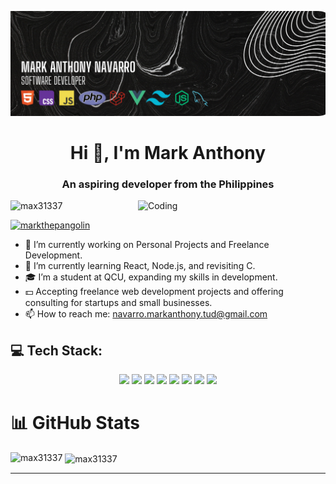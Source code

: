 [![MasterHead](https://github.com/max31337/max31337/raw/main/assets/my-banner-image.png)](https://github.com/max31337)

<h1 align="center">Hi 👋, I'm Mark Anthony</h1>
<h3 align="center">An aspiring developer from the Philippines</h3>

<img align="right" alt="Coding" width="300" src="https://media.tenor.com/YUzRkMOL-3EAAAAM/programming-computer-frog.gif">

<p align="left"> 
  <img src="https://komarev.com/ghpvc/?username=max31337&label=Profile%20views&color=0e75b6&style=flat" alt="max31337" />
</p>

<p align="left"> 
  <a href="https://twitter.com/markthepangolin" target="_blank">
    <img src="https://img.shields.io/twitter/follow/markthepangolin?logo=twitter&style=for-the-badge" alt="markthepangolin" />
  </a> 
</p>

- 🔭 I’m currently working on Personal Projects and Freelance Development.
- 🌱 I’m currently learning React, Node.js, and revisiting C.
- 🎓 I’m a student at QCU, expanding my skills in development.
- 💵 Accepting freelance web development projects and offering consulting for startups and small businesses.
- 📫 How to reach me: navarro.markanthony.tud@gmail.com

## 💻 Tech Stack:
<p align="center">
  <img src="https://img.shields.io/badge/html5-%23E34F26.svg?style=for-the-badge&logo=html5&logoColor=white" />
  <img src="https://img.shields.io/badge/css3-%231572B6.svg?style=for-the-badge&logo=css3&logoColor=white" />
  <img src="https://img.shields.io/badge/javascript-%23323330.svg?style=for-the-badge&logo=javascript&logoColor=%23F7DF1E" />
  <img src="https://img.shields.io/badge/vue.js-%2335495e.svg?style=for-the-badge&logo=vue.js&logoColor=%234FC08D" />
  <img src="https://img.shields.io/badge/node.js-%2343853D.svg?style=for-the-badge&logo=node.js&logoColor=white" />
  <img src="https://img.shields.io/badge/laravel-%23FF2D20.svg?style=for-the-badge&logo=laravel&logoColor=white" />
  <img src="https://img.shields.io/badge/tailwindcss-%2338B2AC.svg?style=for-the-badge&logo=tailwind-css&logoColor=white" />
  <img src="https://img.shields.io/badge/mysql-%2300f.svg?style=for-the-badge&logo=mysql&logoColor=white" />
</p>

# 📊 GitHub Stats
<p><img align="left" src="https://github-readme-stats.vercel.app/api/top-langs?username=max31337&show_icons=true&locale=en&layout=compact&theme=dracula" alt="max31337" /></p>

<p>&nbsp;<img align="center" src="https://github-readme-stats.vercel.app/api?username=max31337&show_icons=true&locale=en&theme=dracula" alt="max31337" /></p>

---
